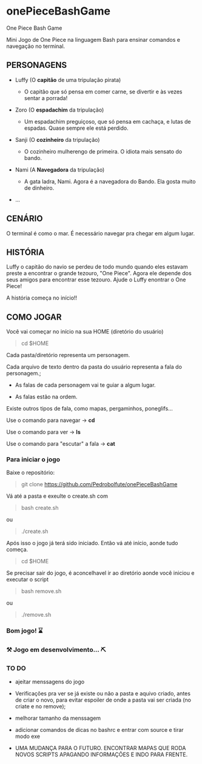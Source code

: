 # onePieceBashGame

One Piece Bash Game

Mini Jogo de One Piece na linguagem Bash para ensinar comandos e navegação no terminal.

## PERSONAGENS

- Luffy (O **capitão** de uma tripulação pirata)

  - O capitão que só pensa em comer carne, se divertir e às vezes sentar a porrada!
  
- Zoro (O **espadachim** da tripulação)

  - Um espadachim preguiçoso, que só pensa em cachaça, e lutas de espadas. Quase sempre ele está perdido.

- Sanji (O **cozinheiro** da tripulação)

  - O cozinheiro mulherengo de primeira. O idiota mais sensato do bando.

- Nami (A **Navegadora** da tripulação)

  - A gata ladra, Nami. Agora é a navegadora do Bando. Ela gosta muito de dinheiro.

- ...

## CENÁRIO

O terminal é como o mar. É necessário navegar pra chegar em algum lugar.

## HISTÓRIA

Luffy o capitão do navio se perdeu de todo mundo quando eles estavam preste a encontrar o grande tezouro, "One Piece". Agora ele depende dos seus amigos para encontrar esse tezouro. Ajude o Luffy enontrar o One Piece!

A história começa no início!!

## COMO JOGAR

Você vai começar no início na sua HOME (diretório do usuário)

> cd $HOME

Cada pasta/diretório representa um personagem.

Cada arquivo de texto dentro da pasta do usuário representa a fala do personagem.;

- As falas de cada personagem vai te guiar a algum lugar.

- As falas estão na ordem.

Existe outros tipos de fala, como mapas, pergaminhos, poneglifs...

Use o comando para navegar -> **cd**

Use o comando para ver -> **ls**

Use o comando para "escutar" a fala -> **cat**

### Para iniciar o jogo

Baixe o repositório:

> git clone https://github.com/Pedrobolfute/onePieceBashGame

Vá até a pasta e exeulte o create.sh com

> bash create.sh

ou

> ./create.sh

Após isso o jogo já terá sido iniciado. Então vá até início, aonde tudo começa.

> cd $HOME

Se precisar sair do jogo, é aconcelhavel ir ao diretório aonde você iniciou e executar o script 

> bash remove.sh

ou

> ./remove.sh
### Bom jogo! ⌛

### ⚒️ Jogo em desenvolvimento... ⛏️

### TO DO

- ajeitar menssagens do jogo

- Verificações pra ver se já existe ou não a pasta e aquivo criado, antes de criar o novo, para evitar espoiler de onde a pasta vai ser criada (no criate e no remove);

- melhorar tamanho da menssagem

- adicionar comandos de dicas no bashrc e entrar com source e tirar modo exe

- UMA MUDANÇA PARA O FUTURO. ENCONTRAR MAPAS QUE RODA NOVOS SCRIPTS APAGANDO INFORMAÇÕES E INDO PARA FRENTE.